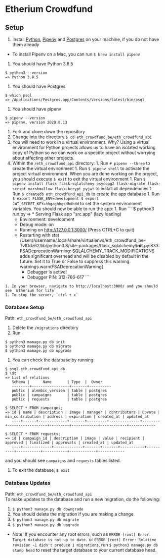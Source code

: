 # Etherium Crowdfund

## Setup

1. Install [Python](https://www.python.org/downloads/), [Pipenv](https://docs.pipenv.org/) and [Postgres](https://www.postgresql.org/) on your machine, if you do not have them already
  * To install Pipenv on a Mac, you can run `$ brew install pipenv`
1. You should have Python 3.8.5
  ```
  $ python3 --version
  => Python 3.8.5
  ```
1. You should have Postgres
  ```
  $ which psql
  => /Applications/Postgres.app/Contents/Versions/latest/bin/psql
  ```
1. You should have pipenv
  ```
  $ pipenv --version
  => pipenv, version 2020.8.13
  ```
1. Fork and clone down the repository
1. Change into the directory `$ cd eth_crowdfund_be/eth_crowdfund_api`
1. You will need to work in a virtual environment. Why? Using a virtual environment for Python projects allows us to have an isolated working copy of Python so we can work on a specific project without worrying about affecting other projects.
  1. Within the `/eth_crowdfund_api` directory:
    1. Run `# pipenv --three` to create the virtual environment
    1. Run `$ pipenv shell` to activate the project virtual environment. When you are done working on the project, you should execute `$ exit` to exit the virtual environment
    1. Run `$ pipenv install flask flask-sqlalchemy psycopg2 flask-migrate flask-script marshmallow flask-bcrypt pyjwt` to install all dependencies
    1. Run `$ createdb eth_crowdfund_api_db` to create the app database
    1. Run
    ```
    $ export FLASK_ENV=development
    $ export JWT_SECRET_KEY=hhgaghhgsdhdhdd
    ```
    to set the system environment variables.
    You should now be able to run the app:
    1. Run
    ```
    $ python3 run.py
    =>  * Serving Flask app "src.app" (lazy loading)
        * Environment: development
        * Debug mode: on
        * Running on http://127.0.0.1:3000/ (Press CTRL+C to quit)
        * Restarting with stat
        /Users/username/.local/share/virtualenvs/eth_crowdfund_be-TvIDdz62/lib/python3.8/site-packages/flask_sqlalchemy/__init__.py:833: FSADeprecationWarning: SQLALCHEMY_TRACK_MODIFICATIONS adds significant overhead and will be disabled by default in the future.  Set it to True or False to suppress this warning.
        warnings.warn(FSADeprecationWarning(
          * Debugger is active!
          * Debugger PIN: 312-766-617
    ```

    1. In your browser, navigate to http://localhost:3000/ and you should see `Etherium for life`
    1. To stop the server, `ctrl + c`

### Database Setup
Path: `eth_crowdfund_be/eth_crowdfund_api`

 1. Delete the `/migrations` directory
 1. Run
 ```
 $ python3 manage.py db init
 $ python3 manage.py db migrate
 $ python3 manage.py db upgrade
 ```
 1. You can check the database by running
 ```
 $ psql eth_crowdfund_api_db
 $ \dt
 => List of relations
    Schema |      Name       | Type  |  Owner
    --------+-----------------+-------+----------
    public | alembic_version | table | postgres
    public | campaigns       | table | postgres
    public | requests        | table | postgres

 $ SELECT * FROM campaigns;
 => id | name | description | image | manager | contributors | upvote | min_contribution | address | expiration | created_at | updated_at
    ----+------+-------------+-------+---------+--------------+--------+------------------+---------+------------+------------+------------

 $ SELECT * FROM requests;
 => id | campaign_id | description | image | value | recipient | approved | finalized | approvals | created_at | updated_at
    ----+-------------+-------------+-------+-------+-----------+----------+-----------+-----------+------------+------------
 ```
 and you should see `campaigns` and `requests` tables listed.
 1. To exit the database, `$ exit`

### Database Updates
Path: `eth_crowdfund_be/eth_crowdfund_api`  
To make updates to the database and run a new migration, do the following:

1. `$ python3 manage.py db downgrade`
1. You should delete the migration if you are making a change.
1. `$ python3 manage.py db migrate`
1. `$ python3 manage.py db upgrade`

* Note: If you encounter any root errors, such as `ERROR [root] Error: Target database is not up to date.` or `ERROR [root] Error: Relative revision -1 didn't produce 1 migrations`, run `$ python3 manage.py db stamp head` to reset the target database to your current database head.
